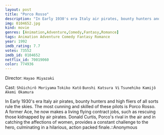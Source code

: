 ```yaml
---
layout: post
title: "Porco Rosso"
description: "In Early 1930's era Italy air pirates, bounty hunters and high fliers of all sorts rule the skies. The most cunning and skilled of these pilots is Porco Rosso. A former Ace, he now makes a living flying contract jobs, such as rescuing those kidnapped by air pirates. Donald Curtis, Porco's rival in the air and in catching the affections of women, provides a constant challenge to the hero, culminating in a hilarious, action packed finale..."
img: 0104652.jpg
kind: movie
genres: [Animation,Adventure,Comedy,Fantasy,Romance]
tags: Animation Adventure Comedy Fantasy Romance 
year: 1992
imdb_rating: 7.7
votes: 73552
imdb_id: 0104652
netflix_id: 70019060
color: 774936
---
```

Director: `Hayao Miyazaki`  

Cast: `Shûichirô Moriyama` `Tokiko Katô` `Bunshi Katsura Vi` `Tsunehiko Kamijô` `Akemi Okamura` 

In Early 1930's era Italy air pirates, bounty hunters and high fliers of all sorts rule the skies. The most cunning and skilled of these pilots is Porco Rosso. A former Ace, he now makes a living flying contract jobs, such as rescuing those kidnapped by air pirates. Donald Curtis, Porco's rival in the air and in catching the affections of women, provides a constant challenge to the hero, culminating in a hilarious, action packed finale.::Anonymous
